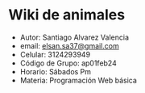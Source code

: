 # Wiki de animales

- Autor: Santiago Alvarez Valencia
- email: elsan.sa37@gmail.com
- Celular: 3124293949
- Código de Grupo: ap01feb24
- Horario: Sábados Pm
- Materia: Programación Web básica